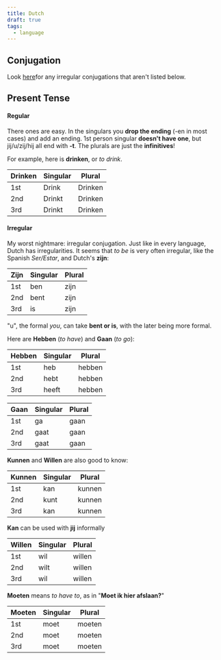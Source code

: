 ```yaml
---
title: Dutch
draft: true
tags: 
  - language
---
```


## Conjugation

Look [here](https://www.verbix.com/languages/dutch)for any irregular conjugations that aren't listed below.

## Present Tense
#### Regular
There ones are easy. In the singulars you **drop the ending** (-en in most cases) and add an ending. 1st person singular **doesn't have one**, but jij/u/zij/hij all end with **-t**. The plurals are just the **infinitives**!

For example, here is **drinken**, or _to drink_.

| Drinken | Singular | Plural  |
| ------- | -------- | ------- |
| 1st     | Drink    | Drinken |
| 2nd     | Drinkt   | Drinken |
| 3rd     | Drinkt   | Drinken |

#### Irregular
My worst nightmare: irregular conjugation. Just like in every language, Dutch has irregularities. It seems that _to be_ is very often irregular, like the Spanish _Ser/Estar_, and Dutch's **zijn**:

| Zijn | Singular | Plural |
| ---- | -------- | ------ |
| 1st  | ben      | zijn   |
| 2nd  | bent     | zijn   |
| 3rd  | is       | zijn   |
"u", the formal _you_, can take **bent or is**, with the later being more formal.

Here are **Hebben** (_to have_) and **Gaan** (_to go_):

| Hebben | Singular | Plural |
| ------ | -------- | ------ |
| 1st    | heb      | hebben |
| 2nd    | hebt     | hebben |
| 3rd    | heeft    | hebben |

| Gaan | Singular | Plural |
| ---- | -------- | ------ |
| 1st  | ga       | gaan   |
| 2nd  | gaat     | gaan   |
| 3rd  | gaat     | gaan   |


**Kunnen** and **Willen** are also good to know:

| Kunnen | Singular | Plural |
| ------ | -------- | ------ |
| 1st    | kan      | kunnen |
| 2nd    | kunt     | kunnen |
| 3rd    | kan      | kunnen |
**Kan** can be used with **jij** informally

| Willen | Singular | Plural |
| ------ | -------- | ------ |
| 1st    | wil      | willen |
| 2nd    | wilt     | willen |
| 3rd    | wil      | willen |

**Moeten** means _to have to_, as in "**Moet ik hier afslaan?**"

| Moeten | Singular | Plural |
| ------ | -------- | ------ |
| 1st    | moet     | moeten |
| 2nd    | moet     | moeten |
| 3rd    | moet     | moeten |
